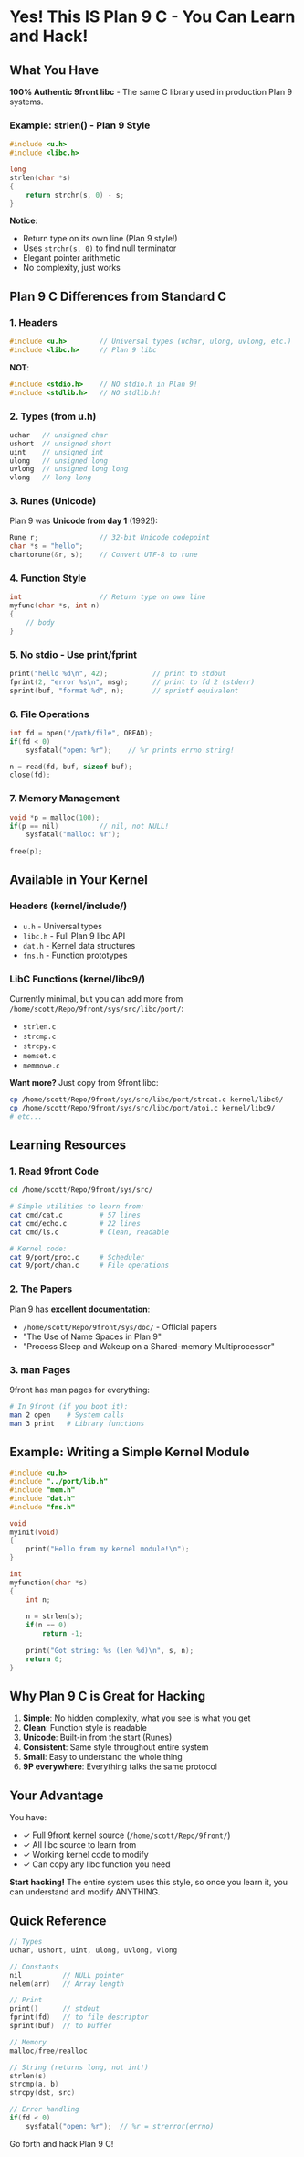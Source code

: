 # Yes! This IS Plan 9 C - You Can Learn and Hack!

## What You Have

**100% Authentic 9front libc** - The same C library used in production Plan 9 systems.

### Example: strlen() - Plan 9 Style
```c
#include <u.h>
#include <libc.h>

long
strlen(char *s)
{
    return strchr(s, 0) - s;
}
```

**Notice**:
- Return type on its own line (Plan 9 style!)
- Uses `strchr(s, 0)` to find null terminator
- Elegant pointer arithmetic
- No complexity, just works

## Plan 9 C Differences from Standard C

### 1. Headers
```c
#include <u.h>        // Universal types (uchar, ulong, uvlong, etc.)
#include <libc.h>     // Plan 9 libc
```

**NOT**:
```c
#include <stdio.h>    // NO stdio.h in Plan 9!
#include <stdlib.h>   // NO stdlib.h!
```

### 2. Types (from u.h)
```c
uchar   // unsigned char
ushort  // unsigned short  
uint    // unsigned int
ulong   // unsigned long
uvlong  // unsigned long long
vlong   // long long
```

### 3. Runes (Unicode)
Plan 9 was **Unicode from day 1** (1992!):
```c
Rune r;               // 32-bit Unicode codepoint
char *s = "hello";
chartorune(&r, s);    // Convert UTF-8 to rune
```

### 4. Function Style
```c
int                   // Return type on own line
myfunc(char *s, int n)
{
    // body
}
```

### 5. No stdio - Use print/fprint
```c
print("hello %d\n", 42);           // print to stdout
fprint(2, "error %s\n", msg);      // print to fd 2 (stderr)
sprint(buf, "format %d", n);       // sprintf equivalent
```

### 6. File Operations
```c
int fd = open("/path/file", OREAD);
if(fd < 0)
    sysfatal("open: %r");    // %r prints errno string!

n = read(fd, buf, sizeof buf);
close(fd);
```

### 7. Memory Management
```c
void *p = malloc(100);
if(p == nil)          // nil, not NULL!
    sysfatal("malloc: %r");
    
free(p);
```

## Available in Your Kernel

### Headers (kernel/include/)
- `u.h` - Universal types
- `libc.h` - Full Plan 9 libc API
- `dat.h` - Kernel data structures
- `fns.h` - Function prototypes

### LibC Functions (kernel/libc9/)
Currently minimal, but you can add more from `/home/scott/Repo/9front/sys/src/libc/port/`:
- `strlen.c`
- `strcmp.c`
- `strcpy.c`
- `memset.c`
- `memmove.c`

**Want more?** Just copy from 9front libc:
```bash
cp /home/scott/Repo/9front/sys/src/libc/port/strcat.c kernel/libc9/
cp /home/scott/Repo/9front/sys/src/libc/port/atoi.c kernel/libc9/
# etc...
```

## Learning Resources

### 1. Read 9front Code
```bash
cd /home/scott/Repo/9front/sys/src/

# Simple utilities to learn from:
cat cmd/cat.c         # 57 lines
cat cmd/echo.c        # 22 lines  
cat cmd/ls.c          # Clean, readable

# Kernel code:
cat 9/port/proc.c     # Scheduler
cat 9/port/chan.c     # File operations
```

### 2. The Papers
Plan 9 has **excellent documentation**:
- `/home/scott/Repo/9front/sys/doc/` - Official papers
- "The Use of Name Spaces in Plan 9"
- "Process Sleep and Wakeup on a Shared-memory Multiprocessor"

### 3. man Pages
9front has man pages for everything:
```bash
# In 9front (if you boot it):
man 2 open    # System calls
man 3 print   # Library functions
```

## Example: Writing a Simple Kernel Module

```c
#include <u.h>
#include "../port/lib.h"
#include "mem.h"
#include "dat.h"
#include "fns.h"

void
myinit(void)
{
    print("Hello from my kernel module!\n");
}

int
myfunction(char *s)
{
    int n;
    
    n = strlen(s);
    if(n == 0)
        return -1;
        
    print("Got string: %s (len %d)\n", s, n);
    return 0;
}
```

## Why Plan 9 C is Great for Hacking

1. **Simple**: No hidden complexity, what you see is what you get
2. **Clean**: Function style is readable
3. **Unicode**: Built-in from the start (Runes)
4. **Consistent**: Same style throughout entire system
5. **Small**: Easy to understand the whole thing
6. **9P everywhere**: Everything talks the same protocol

## Your Advantage

You have:
- ✓ Full 9front kernel source (`/home/scott/Repo/9front/`)
- ✓ All libc source to learn from
- ✓ Working kernel code to modify
- ✓ Can copy any libc function you need

**Start hacking!** The entire system uses this style, so once you learn it, you can understand and modify ANYTHING.

## Quick Reference

```c
// Types
uchar, ushort, uint, ulong, uvlong, vlong

// Constants
nil          // NULL pointer
nelem(arr)   // Array length

// Print
print()      // stdout
fprint(fd)   // to file descriptor
sprint(buf)  // to buffer

// Memory
malloc/free/realloc

// String (returns long, not int!)
strlen(s)
strcmp(a, b)
strcpy(dst, src)

// Error handling
if(fd < 0)
    sysfatal("open: %r");  // %r = strerror(errno)
```

Go forth and hack Plan 9 C!
